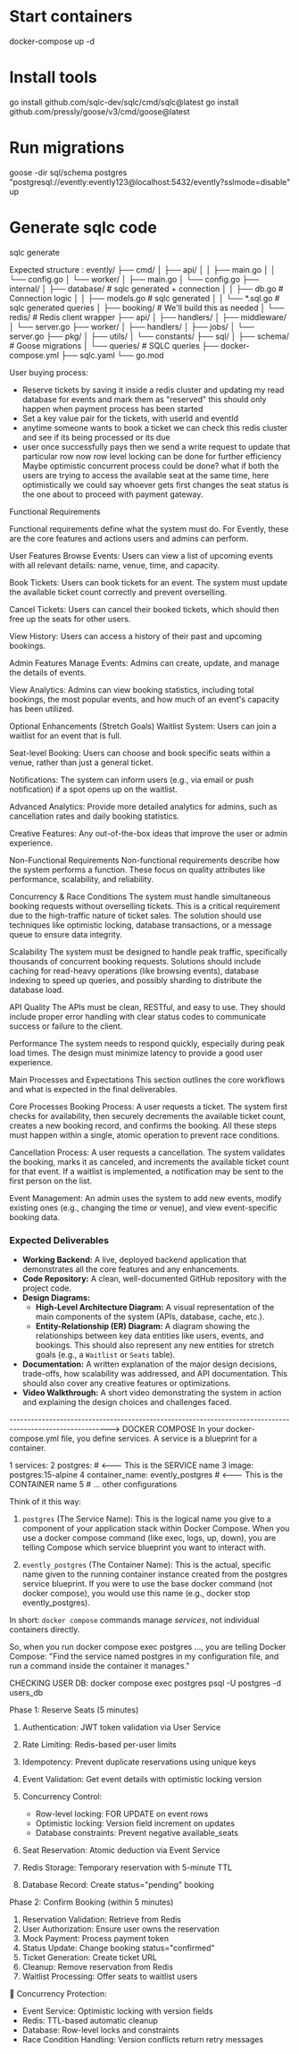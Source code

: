 # Start containers

docker-compose up -d

# Install tools

go install github.com/sqlc-dev/sqlc/cmd/sqlc@latest
go install github.com/pressly/goose/v3/cmd/goose@latest

# Run migrations

goose -dir sql/schema postgres "postgresql://evently:evently123@localhost:5432/evently?sslmode=disable" up

# Generate sqlc code

sqlc generate

Expected structure :
evently/
├── cmd/
│ ├── api/
│ │ ├── main.go
│ │ └── config.go
│ └── worker/
│ ├── main.go
│ └── config.go
├── internal/
│ ├── database/ # sqlc generated + connection
│ │ ├── db.go # Connection logic
│ │ ├── models.go # sqlc generated
│ │ └── \*.sql.go # sqlc generated queries
│ ├── booking/ # We'll build this as needed
│ └── redis/ # Redis client wrapper
├── api/
│ ├── handlers/
│ ├── middleware/
│ └── server.go
├── worker/
│ ├── handlers/
│ ├── jobs/
│ └── server.go
├── pkg/
│ ├── utils/
│ └── constants/
├── sql/
│ ├── schema/ # Goose migrations
│ └── queries/ # SQLC queries
├── docker-compose.yml
├── sqlc.yaml
└── go.mod

User buying process:

- Reserve tickets by saving it inside a redis cluster and updating my read database for events and mark them as "reserved" this should only happen when payment process has been started
- Set a key value pair for the tickets, with userId and eventId
- anytime someone wants to book a ticket we can check this redis cluster and see if its being processed or its due
- user once successfully pays then we send a write request to update that particular row now row level locking can be done for further efficiency
  Maybe optimistic concurrent process could be done? what if both the users are trying to access the available seat at the same time, here optimistically we could say whoever gets first changes the seat status is the one about to proceed with payment gateway.

Functional Requirements

Functional requirements define what the system must do. For Evently, these are the core features and actions users and admins can perform.

User Features
Browse Events: Users can view a list of upcoming events with all relevant details: name, venue, time, and capacity.

Book Tickets: Users can book tickets for an event. The system must update the available ticket count correctly and prevent overselling.

Cancel Tickets: Users can cancel their booked tickets, which should then free up the seats for other users.

View History: Users can access a history of their past and upcoming bookings.

Admin Features
Manage Events: Admins can create, update, and manage the details of events.

View Analytics: Admins can view booking statistics, including total bookings, the most popular events, and how much of an event's capacity has been utilized.

Optional Enhancements (Stretch Goals)
Waitlist System: Users can join a waitlist for an event that is full.

Seat-level Booking: Users can choose and book specific seats within a venue, rather than just a general ticket.

Notifications: The system can inform users (e.g., via email or push notification) if a spot opens up on the waitlist.

Advanced Analytics: Provide more detailed analytics for admins, such as cancellation rates and daily booking statistics.

Creative Features: Any out-of-the-box ideas that improve the user or admin experience.

Non-Functional Requirements
Non-functional requirements describe how the system performs a function. These focus on quality attributes like performance, scalability, and reliability.

Concurrency & Race Conditions
The system must handle simultaneous booking requests without overselling tickets. This is a critical requirement due to the high-traffic nature of ticket sales. The solution should use techniques like optimistic locking, database transactions, or a message queue to ensure data integrity.

Scalability
The system must be designed to handle peak traffic, specifically thousands of concurrent booking requests. Solutions should include caching for read-heavy operations (like browsing events), database indexing to speed up queries, and possibly sharding to distribute the database load.

API Quality
The APIs must be clean, RESTful, and easy to use. They should include proper error handling with clear status codes to communicate success or failure to the client.

Performance
The system needs to respond quickly, especially during peak load times. The design must minimize latency to provide a good user experience.

Main Processes and Expectations
This section outlines the core workflows and what is expected in the final deliverables.

Core Processes
Booking Process: A user requests a ticket. The system first checks for availability, then securely decrements the available ticket count, creates a new booking record, and confirms the booking. All these steps must happen within a single, atomic operation to prevent race conditions.

Cancellation Process: A user requests a cancellation. The system validates the booking, marks it as canceled, and increments the available ticket count for that event. If a waitlist is implemented, a notification may be sent to the first person on the list.

Event Management: An admin uses the system to add new events, modify existing ones (e.g., changing the time or venue), and view event-specific booking data.

### Expected Deliverables

- **Working Backend:** A live, deployed backend application that demonstrates all the core features and any enhancements.
- **Code Repository:** A clean, well-documented GitHub repository with the project code.
- **Design Diagrams:**
  - **High-Level Architecture Diagram:** A visual representation of the main components of the system (APIs, database, cache, etc.).
  - **Entity-Relationship (ER) Diagram:** A diagram showing the relationships between key data entities like users, events, and bookings. This should also represent any new entities for stretch goals (e.g., a `Waitlist` or `Seats` table).
- **Documentation:** A written explanation of the major design decisions, trade-offs, how scalability was addressed, and API documentation. This should also cover any creative features or optimizations.
- **Video Walkthrough:** A short video demonstrating the system in action and explaining the design choices and challenges faced.

---------------------------------------------------------------------------------------------------------->
DOCKER COMPOSE
In your docker-compose.yml file, you define services. A service is a blueprint for a container.

1 services:
2 postgres: # <--- This is the SERVICE name
3 image: postgres:15-alpine
4 container_name: evently_postgres # <--- This is the CONTAINER name
5 # ... other configurations

Think of it this way:

1.  `postgres` (The Service Name): This is the logical name you give to a component of your
    application stack within Docker Compose. When you use a docker compose command (like exec,
    logs, up, down), you are telling Compose which service blueprint you want to interact with.

2.  `evently_postgres` (The Container Name): This is the actual, specific name given to the
    running container instance created from the postgres service blueprint. If you were to use
    the base docker command (not docker compose), you would use this name (e.g., docker stop
    evently_postgres).

In short: `docker compose` commands manage _services_, not individual containers directly.

So, when you run docker compose exec postgres ..., you are telling Docker Compose: "Find the
service named postgres in my configuration file, and run a command inside the container it
manages."

CHECKING USER DB:
docker compose exec postgres psql -U postgres -d users_db

Phase 1: Reserve Seats (5 minutes)

1. Authentication: JWT token validation via User Service
2. Rate Limiting: Redis-based per-user limits
3. Idempotency: Prevent duplicate reservations using unique keys
4. Event Validation: Get event details with optimistic locking version
5. Concurrency Control:


    - Row-level locking: FOR UPDATE on event rows
    - Optimistic locking: Version field increment on updates
    - Database constraints: Prevent negative available_seats

6. Seat Reservation: Atomic deduction via Event Service
7. Redis Storage: Temporary reservation with 5-minute TTL
8. Database Record: Create status="pending" booking

Phase 2: Confirm Booking (within 5 minutes)

1. Reservation Validation: Retrieve from Redis
2. User Authorization: Ensure user owns the reservation
3. Mock Payment: Process payment token
4. Status Update: Change booking status="confirmed"
5. Ticket Generation: Create ticket URL
6. Cleanup: Remove reservation from Redis
7. Waitlist Processing: Offer seats to waitlist users

🔧 Concurrency Protection:

- Event Service: Optimistic locking with version fields
- Redis: TTL-based automatic cleanup
- Database: Row-level locks and constraints
- Race Condition Handling: Version conflicts return retry messages
